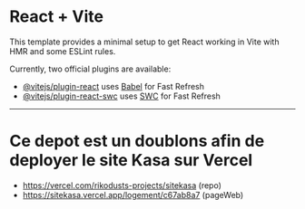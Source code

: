 # React + Vite

This template provides a minimal setup to get React working in Vite with HMR and some ESLint rules.

Currently, two official plugins are available:

- [@vitejs/plugin-react](https://github.com/vitejs/vite-plugin-react/blob/main/packages/plugin-react/README.md) uses [Babel](https://babeljs.io/) for Fast Refresh
- [@vitejs/plugin-react-swc](https://github.com/vitejs/vite-plugin-react-swc) uses [SWC](https://swc.rs/) for Fast Refresh


_________________________________________________________________________________________________________

# Ce depot est un doublons afin de deployer le site Kasa sur Vercel


 - https://vercel.com/rikodusts-projects/sitekasa (repo)
 - https://sitekasa.vercel.app/logement/c67ab8a7 (pageWeb)
